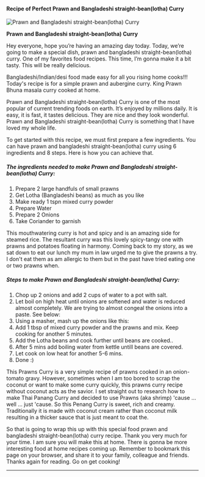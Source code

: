             

#### Recipe of Perfect Prawn and Bangladeshi straight-bean(lotha) Curry

![Prawn and Bangladeshi straight-bean(lotha) Curry](https://img-global.cpcdn.com/recipes/12eb1eb70726cc5c/751x532cq70/prawn-and-bangladeshi-straight-beanlotha-curry-recipe-main-photo.jpg)

**Prawn and Bangladeshi straight-bean(lotha) Curry**

Hey everyone, hope you’re having an amazing day today. Today, we’re going to make a special dish, prawn and bangladeshi straight-bean(lotha) curry. One of my favorites food recipes. This time, I’m gonna make it a bit tasty. This will be really delicious.

Bangladeshi/Indian/desi food made easy for all you rising home cooks!!! Today's recipe is for a simple prawn and aubergine curry. King Prawn Bhuna masala curry cooked at home.

Prawn and Bangladeshi straight-bean(lotha) Curry is one of the most popular of current trending foods on earth. It’s enjoyed by millions daily. It is easy, it is fast, it tastes delicious. They are nice and they look wonderful. Prawn and Bangladeshi straight-bean(lotha) Curry is something that I have loved my whole life.

To get started with this recipe, we must first prepare a few ingredients. You can have prawn and bangladeshi straight-bean(lotha) curry using 6 ingredients and 8 steps. Here is how you can achieve that.

##### The ingredients needed to make Prawn and Bangladeshi straight-bean(lotha) Curry:

1.  Prepare 2 large handfuls of small prawns
2.  Get Lotha (Bangladeshi beans) as much as you like
3.  Make ready 1 tspn mixed curry powder
4.  Prepare Water
5.  Prepare 2 Onions
6.  Take Coriander to garnish

This mouthwatering curry is hot and spicy and is an amazing side for steamed rice. The resultant curry was this lovely spicy-tangy one with prawns and potatoes floating in harmony. Coming back to my story, as we sat down to eat our lunch my mum in law urged me to give the prawns a try. I don't eat them as am allergic to them but in the past have tried eating one or two prawns when.

##### Steps to make Prawn and Bangladeshi straight-bean(lotha) Curry:

1.  Chop up 2 onions and add 2 cups of water to a pot with salt.
2.  Let boil on high heat until onions are softened and water is reduced almost completely. We are trying to almost congeal the onions into a paste. See below:
3.  Using a masher, mash up the onions like this:
4.  Add 1 tbsp of mixed curry powder and the prawns and mix. Keep cooking for another 5 minutes.
5.  Add the Lotha beans and cook further until beans are cooked..
6.  After 5 mins add boiling water from kettle untill beans are covered.
7.  Let cook on low heat for another 5-6 mins.
8.  Done :)

This Prawns Curry is a very simple recipe of prawns cooked in an onion-tomato gravy. However, sometimes when I am too bored to scrap the coconut or want to make some curry quickly, this prawns curry recipe without coconut acts as the savior. I set straight out to research how to make Thai Panang Curry and decided to use Prawns (aka shrimp) 'cause … well … just 'cause. So this Penang Curry is sweet, rich and creamy. Traditionally it is made with coconut cream rather than coconut milk resulting in a thicker sauce that is just meant to coat the.

So that is going to wrap this up with this special food prawn and bangladeshi straight-bean(lotha) curry recipe. Thank you very much for your time. I am sure you will make this at home. There is gonna be more interesting food at home recipes coming up. Remember to bookmark this page on your browser, and share it to your family, colleague and friends. Thanks again for reading. Go on get cooking!

* * *